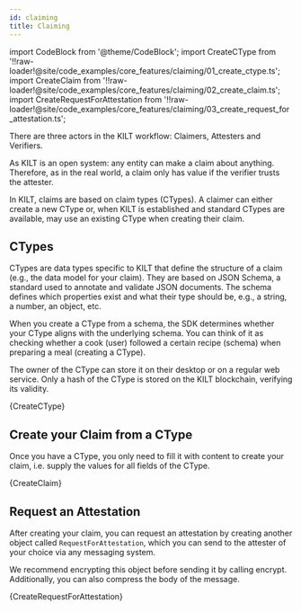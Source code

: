 ```yaml
---
id: claiming
title: Claiming
---
```

import CodeBlock from '@theme/CodeBlock';
import CreateCType from '!!raw-loader!@site/code_examples/core_features/claiming/01_create_ctype.ts';
import CreateClaim from '!!raw-loader!@site/code_examples/core_features/claiming/02_create_claim.ts';
import CreateRequestForAttestation from '!!raw-loader!@site/code_examples/core_features/claiming/03_create_request_for_attestation.ts';

There are three actors in the KILT workflow: Claimers, Attesters and Verifiers.

As KILT is an open system: any entity can make a claim about anything. Therefore, as in the real world, a claim only has value if the verifier trusts the attester.

In KILT, claims are based on claim types (CTypes). A claimer can either create a new CType or, when KILT is established and standard CTypes are available, may use an existing CType when creating their claim.

## CTypes

CTypes are data types specific to KILT that define the structure of a claim (e.g., the data model for your claim). They are based on JSON Schema, a standard used to annotate and validate JSON documents. The schema defines which properties exist and what their type should be, e.g., a string, a number, an object, etc.

When you create a CType from a schema, the SDK determines whether your CType aligns with the underlying schema. You can think of it as checking whether a cook (user) followed a certain recipe (schema) when preparing a meal (creating a CType).

The owner of the CType can store it on their desktop or on a regular web service. Only a hash of the CType is stored on the KILT blockchain, verifying its validity.

<CodeBlock className="language-js">
  {CreateCType}
</CodeBlock>

## Create your Claim from a CType

Once you have a CType, you only need to fill it with content to create your claim, i.e. supply the values for all fields of the CType.

<CodeBlock className="language-js">
  {CreateClaim}
</CodeBlock>

## Request an Attestation

After creating your claim, you can request an attestation by creating another object called `RequestForAttestation`, which you can send to the attester of your choice via any messaging system.

We recommend encrypting this object before sending it by calling encrypt. Additionally, you can also compress the body of the message.

<CodeBlock className="language-js">
  {CreateRequestForAttestation}
</CodeBlock>
